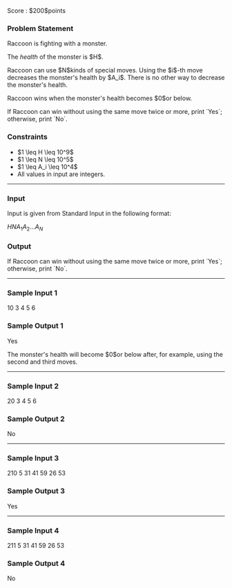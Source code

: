 
<div>

<span>

<span>

<p>
Score : $200$points
</p>

<div>

<section>

### **Problem Statement**

<p>
Raccoon is fighting with a monster.
</p>

<p>
The 
<em>
health
</em>
of the monster is $H$.
</p>

<p>
Raccoon can use $N$kinds of special moves. Using the $i$-th move decreases the monster's health by $A_i$.
There is no other way to decrease the monster's health.
</p>

<p>
Raccoon wins when the monster's health becomes $0$or below.
</p>

<p>
If Raccoon can win without using the same move twice or more, print `Yes`; otherwise, print `No`.
</p>

</section>

</div>

<div>

<section>

### **Constraints**

<ul>

<li>
$1 \leq H \leq 10^9$
</li>

<li>
$1 \leq N \leq 10^5$
</li>

<li>
$1 \leq A_i \leq 10^4$
</li>

<li>
All values in input are integers.
</li>

</ul>

</section>

</div>

---

<div>

<div>

<section>

### **Input**

<p>
Input is given from Standard Input in the following format:
</p>

<div>

$H$$N$$A_1$$A_2$$...$$A_N$
</div>

</section>

</div>

<div>

<section>

### **Output**

<p>
If Raccoon can win without using the same move twice or more, print `Yes`; otherwise, print `No`.
</p>

</section>

</div>

</div>

---

<div>

<section>

### **Sample Input 1**

<div>

10 3
4 5 6

</div>

</section>

</div>

<div>

<section>

### **Sample Output 1**

<div>

Yes

</div>

<p>
The monster's health will become $0$or below after, for example, using the second and third moves.
</p>

</section>

</div>

---

<div>

<section>

### **Sample Input 2**

<div>

20 3
4 5 6

</div>

</section>

</div>

<div>

<section>

### **Sample Output 2**

<div>

No

</div>

</section>

</div>

---

<div>

<section>

### **Sample Input 3**

<div>

210 5
31 41 59 26 53

</div>

</section>

</div>

<div>

<section>

### **Sample Output 3**

<div>

Yes

</div>

</section>

</div>

---

<div>

<section>

### **Sample Input 4**

<div>

211 5
31 41 59 26 53

</div>

</section>

</div>

<div>

<section>

### **Sample Output 4**

<div>

No

</div>

</section>

</div>

</span>

</span>

</div>
